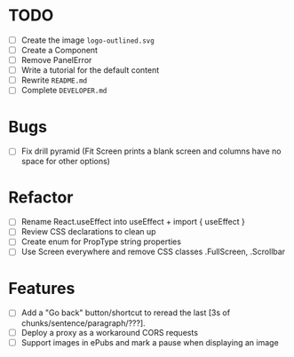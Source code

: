 # TODO

- [ ] Create the image `logo-outlined.svg`
- [ ] Create a Component <LargeButtonGroup>
- [ ] Remove PanelError
- [ ] Write a tutorial for the default content
- [ ] Rewrite `README.md`
- [ ] Complete `DEVELOPER.md`

# Bugs

- [ ] Fix drill pyramid (Fit Screen prints a blank screen and columns have no space for other options)

# Refactor

- [ ] Rename React.useEffect into useEffect + import { useEffect }
- [ ] Review CSS declarations to clean up
- [ ] Create enum for PropType string properties
- [ ] Use Screen everywhere and remove CSS classes .FullScreen, .Scrollbar

# Features

- [ ] Add a "Go back" button/shortcut to reread the last [3s of chunks/sentence/paragraph/???].
- [ ] Deploy a proxy as a workaround CORS requests
- [ ] Support images in ePubs and mark a pause when displaying an image
